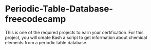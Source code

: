 # Periodic-Table-Database-freecodecamp
This is one of the required projects to earn your certification. For this project, you will create Bash a script to get information about chemical elements from a periodic table database.
